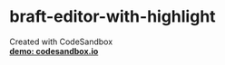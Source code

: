 # braft-editor-with-highlight
Created with CodeSandbox     
[**demo: codesandbox.io**](https://codesandbox.io/s/braft-editor-with-highlight-hsgygn)
